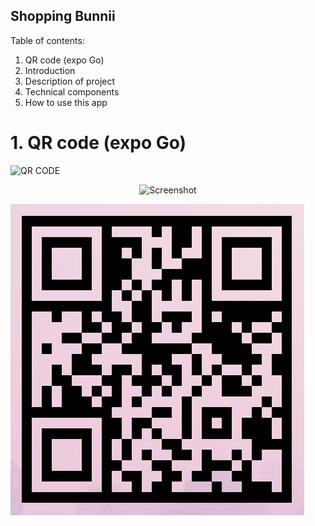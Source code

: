 ## Shopping Bunnii
Table of contents:
1. QR code (expo Go)
2. Introduction
3. Description of project
4. Technical components
5. How to use this app


# 1. QR code (expo Go)
![QR CODE](<img width="235" height="249" alt="Image" src="https://github.com/user-attachments/assets/905b344b-63df-42bb-b92c-97410a76947a" />)

<p align="center">
  <img src="assets/QR.jpg" width="400" alt="Screenshot">
</p>


![QR code](QR%20-%20shopping%20bunnii.png)

